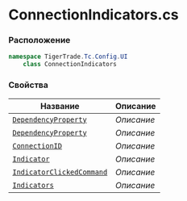
# ConnectionIndicators.cs
### Расположение
```csharp
namespace TigerTrade.Tc.Config.UI  
    class ConnectionIndicators
```

### Свойства
| Название | Описание |
| --- | --- |
| [`DependencyProperty`](./Свойства/DependencyProperty.md) | *Описание* |
| [`DependencyProperty`](./Свойства/DependencyProperty.md) | *Описание* |
| [`ConnectionID`](./Свойства/ConnectionID.md) | *Описание* |
| [`Indicator`](./Свойства/Indicator.md) | *Описание* |
| [`IndicatorClickedCommand`](./Свойства/IndicatorClickedCommand.md) | *Описание* |
| [`Indicators`](./Свойства/Indicators.md) | *Описание* |
